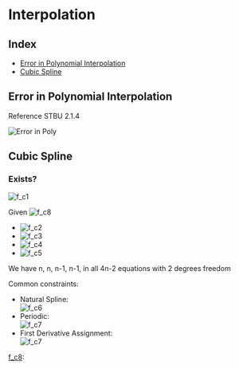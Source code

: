 Interpolation
===

Index
---
<!-- TOC -->
- [Error in Polynomial Interpolation](#Error-in-Polynomial-Interpolation)
- [Cubic Spline](#Cubic-Spline)
<!-- /TOC -->

## Error in Polynomial Interpolation

Reference STBU 2.1.4

![Error in Poly](images/errorinpoly.jpeg)



[f1]: http://chart.apis.google.com/chart?cht=tx&chl=m=\frac{m_0}{\sqrt{1-{\frac{v^2}{c^2}}}}
[f2]: http://chart.apis.google.com/chart?cht=tx&chl=E_k=mc^2-m_0c^2
[f3]: http://chart.apis.google.com/chart?cht=tx&chl=E=mc^2
[f4]: http://chart.apis.google.com/chart?cht=tx&chl=m_0c^2

## Cubic Spline

### Exists?

![f_c1]

Given ![f_c8]

- ![f_c2]<br>
- ![f_c3]<br>
- ![f_c4]<br>
- ![f_c5]<br>

[f_c1]:http://chart.apis.google.com/chart?cht=tx&chl=P_i(x)=a_ix^3%2Bb_ix^2%2Bc_ix%2Bd_i
[f_c2]:http://chart.apis.google.com/chart?cht=tx&chl=P_{i-1}(x_{i-1})=y_{i-1}
[f_c3]:http://chart.apis.google.com/chart?cht=tx&chl=P_{i-1}(x_{i})=y_{i}
[f_c4]:http://chart.apis.google.com/chart?cht=tx&chl=P_{i-1}'(x_{i})=P_i'(x_{i})
[f_c5]:http://chart.apis.google.com/chart?cht=tx&chl=P_{i-1}''(x_{i})=P_i''(x_{i})
[f_c8]:http://chart.apis.google.com/chart?cht=tx&chl=(x_0,y_0),(x_1,y_1),\dots,(x_n,y_n)

We have n, n, n-1, n-1, in all 4n-2 equations with 2 degrees freedom

Common constraints:

- Natural Spline:<br>
![f_c6]<br>
- Periodic:<br>
![f_c7]<br>
- First Derivative Assignment:<br>
![f_c7]<br>

[f_c6]:http://chart.apis.google.com/chart?cht=tx&chl=S''_{\Delta}(a)=S''_{\Delta}(b)=0
[f_c7]:http://chart.apis.google.com/chart?cht=tx&chl=S^{k}_{\Delta}(a)=S^{k}_(b)
[f_c8]:


